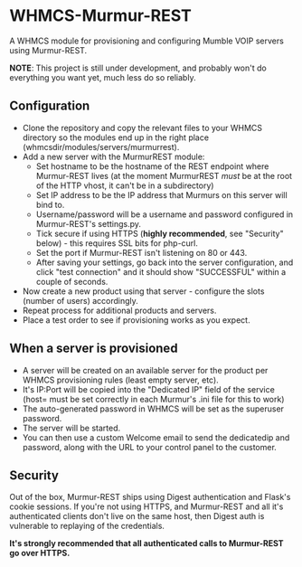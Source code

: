 # WHMCS-Murmur-REST

A WHMCS module for provisioning and configuring Mumble VOIP servers using Murmur-REST.

**NOTE**: This project is still under development, and probably won't do everything you want yet, much less do so reliably.

## Configuration

* Clone the repository and copy the relevant files to your WHMCS directory so the modules end up in the right place (whmcsdir/modules/servers/murmurrest).
* Add a new server with the MurmurREST module:
  * Set hostname to be the hostname of the REST endpoint where Murmur-REST lives (at the moment MurmurREST *must* be at the root of the HTTP vhost, it can't be in a subdirectory)
  * Set IP address to be the IP address that Murmurs on this server will bind to.
  * Username/password will be a username and password configured in Murmur-REST's settings.py.
  * Tick secure if using HTTPS (**highly recommended**, see "Security" below) - this requires SSL bits for php-curl.
  * Set the port if Murmur-REST isn't listening on 80 or 443.
  * After saving your settings, go back into the server configuration, and click "test connection" and it should show "SUCCESSFUL" within a couple of seconds.
* Now create a new product using that server - configure the slots (number of users) accordingly.
* Repeat process for additional products and servers.
* Place a test order to see if provisioning works as you expect.

## When a server is provisioned

* A server will be created on an available server for the product per WHMCS provisioning rules (least empty server, etc).
* It's IP:Port will be copied into the "Dedicated IP" field of the service (host= must be set correctly in each Murmur's .ini file for this to work)
* The auto-generated password in WHMCS will be set as the superuser password.
* The server will be started.
* You can then use a custom Welcome email to send the dedicatedip and password, along with the URL to your control panel to the customer.

## Security

Out of the box, Murmur-REST ships using Digest authentication and Flask's cookie sessions. If you're not using HTTPS, and Murmur-REST and all it's authenticated clients don't live on the same host, then Digest auth is vulnerable to replaying of the credentials.

**It's strongly recommended that all authenticated calls to Murmur-REST go over HTTPS.**
